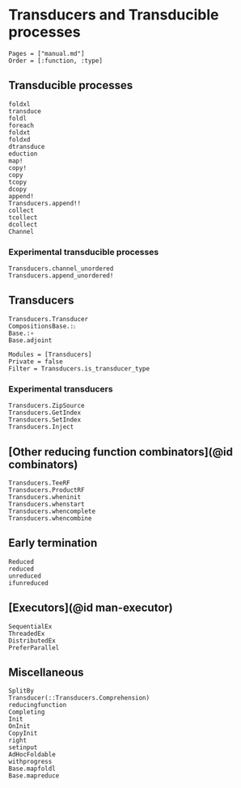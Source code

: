 # Transducers and Transducible processes

```@index
Pages = ["manual.md"]
Order = [:function, :type]
```

## Transducible processes

```@docs
foldxl
transduce
foldl
foreach
foldxt
foldxd
dtransduce
eduction
map!
copy!
copy
tcopy
dcopy
append!
Transducers.append!!
collect
tcollect
dcollect
Channel
```

### Experimental transducible processes

```@docs
Transducers.channel_unordered
Transducers.append_unordered!
```

## Transducers

```@docs
Transducers.Transducer
CompositionsBase.:⨟
Base.:∘
Base.adjoint
```

```@autodocs
Modules = [Transducers]
Private = false
Filter = Transducers.is_transducer_type
```

### Experimental transducers

```@docs
Transducers.ZipSource
Transducers.GetIndex
Transducers.SetIndex
Transducers.Inject
```

## [Other reducing function combinators](@id combinators)

```@docs
Transducers.TeeRF
Transducers.ProductRF
Transducers.wheninit
Transducers.whenstart
Transducers.whencomplete
Transducers.whencombine
```

## Early termination

```@docs
Reduced
reduced
unreduced
ifunreduced
```

## [Executors](@id man-executor)

```@docs
SequentialEx
ThreadedEx
DistributedEx
PreferParallel
```

## Miscellaneous

```@docs
SplitBy
Transducer(::Transducers.Comprehension)
reducingfunction
Completing
Init
OnInit
CopyInit
right
setinput
AdHocFoldable
withprogress
Base.mapfoldl
Base.mapreduce
```

